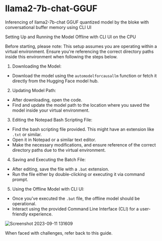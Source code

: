 # llama2-7b-chat-GGUF
Inferencing of llama2-7b-chat GGUF quantized model by the bloke with conversational buffer memory using CLI UI

Setting Up and Running the Model Offline with CLI UI on the CPU

Before starting, please note:
This setup assumes you are operating within a virtual environment. Ensure you're referencing the correct directory paths inside this environment when following the steps below.

1. Downloading the Model:
- Download the model using the `automodelforcausallm` function or fetch it directly from the Hugging Face model hub.

2. Updating Model Path:
- After downloading, open the code.
- Find and update the model path to the location where you saved the model inside your virtual environment.

3. Editing the Notepad Bash Scripting File:
- Find the bash scripting file provided. This might have an extension like `.txt` or similar.
- Open it in Notepad or a similar text editor.
- Make the necessary modifications, and ensure reference of the correct directory paths due to the virtual environment.

4. Saving and Executing the Batch File:
- After editing, save the file with a `.bat` extension.
- Run the file either by double-clicking or executing it via command prompt.

5. Using the Offline Model with CLI UI:
- Once you've executed the `.bat` file, the offline model should be operational.
- Interact using the provided Command Line Interface (CLI) for a user-friendly experience.

![Screenshot 2023-09-11 131609](https://github.com/Himanshu8881212/llama2-7b-chat-GGUF/assets/134622172/6cd21849-ed02-435f-9d2b-b5bc49bb94c8)


When faced with challenges, refer back to this guide.
